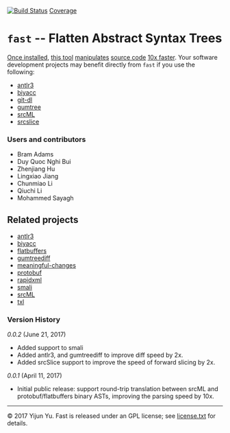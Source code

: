 [![Build Status](https://travis-ci.org/yijunyu/fast.svg?branch=master)](https://travis-ci.org/yijunyu/fast)
[Coverage](https://htmlpreview.github.io/?https://github.com/yijunyu/fast/blob/master/test/src/index.html)

# `fast` -- Flatten Abstract Syntax Trees
[Once installed](doc/installation.md), [this tool](doc/options.md) [manipulates](doc/usage.md) [source code](doc/example.md) [10x faster](doc/performance.md). 
Your software development projects may benefit directly from `fast` if you use the following:
* [antlr3](https://github.com/antlr/antlr3)
* [biyacc](http://biyacc.yozora.moe)
* [git-dl](https://github.com/yijunyu/git-dl)
* [gumtree](https://github.com/GumTreeDiff/gumtree)
* [srcML](http://www.srcml.org/)
* [srcslice](https://github.com/srcml/srcslice)

### Users and contributors
* Bram Adams
* Duy Quoc Nghi Bui
* Zhenjiang Hu
* Lingxiao Jiang
* Chunmiao Li
* Qiuchi Li
* Mohammed Sayagh

## Related projects
* [antlr3](https://github.com/antlr/antlr3)
* [biyacc](http://biyacc.yozora.moe)
* [flatbuffers](https://github.com/google/flatbuffers)
* [gumtreediff](https://github.com/GumTreeDiff/gumtree)
* [meaningful-changes](https://github.com/yijunyu/meaningful-changes)
* [protobuf](https://github.com/google/protobuf)
* [rapidxml](https://github.com/dwd/rapidxml)
* [smali](https://github.com/JesusFreke/smali)
* [srcML](http://www.srcml.org/)
* [txl](http://txl.ca)

### Version History

*0.0.2* (June 21, 2017)

* Added support to smali
* Added antlr3, and gumtreediff to improve diff speed by 2x. 
* Added srcSlice support to improve the speed of forward slicing by 2x.

*0.0.1* (April 11, 2017)

* Initial public release: support round-trip translation between srcML and protobuf/flatbuffers binary ASTs, improving the parsing speed by 10x.
---
© 2017 Yijun Yu. Fast is released under an GPL license;
see [license.txt](license.txt) for details.

